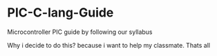 # PIC-C-lang-Guide
Microcontroller PIC guide by following our syllabus

Why i decide to do this? because i want to help my classmate. Thats all
